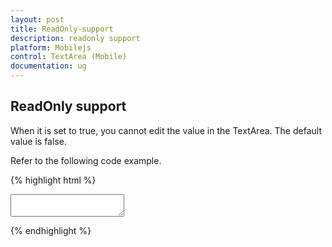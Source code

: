 ```yaml
---
layout: post
title: ReadOnly-support
description: readonly support
platform: Mobilejs
control: TextArea (Mobile)
documentation: ug
---
```


## ReadOnly support

When it is set to true, you cannot edit the value in the TextArea. The default value is false.

Refer to the following code example.

{% highlight html %}

<textarea id="textarea" data-role="ejmtextarea" data-ej-watermarktext="TextArea" data-ej-readonly="true"></textarea>



{% endhighlight %}







